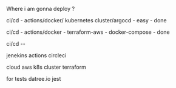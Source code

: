 Where i am gonna deploy ?

ci/cd - actions/docker/  kubernetes cluster/argocd - easy - done

ci/cd - actions/docker - terraform-aws - docker-compose - done


ci/cd --

jenekins
actions 
circleci

cloud 
aws
k8s cluster
terraform

for tests
datree.io 
jest

